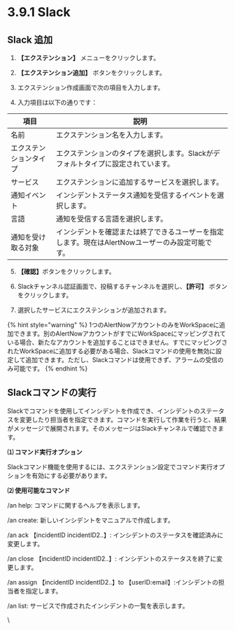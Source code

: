 # 3.9.1 Slack

## **Slack 追加**

&#x20;

1. **【エクステンション】** メニューをクリックします。



2. **【エクステンション追加】** ボタンをクリックします。



3. エクステンション作成画面で次の項目を入力します。



4. 入力項目は以下の通りです：



| **項目**      | **説明**                                               |
| ----------- | ---------------------------------------------------- |
| 名前          | エクステンション名を入力します。                                     |
| エクステンションタイプ | エクステンションのタイプを選択します。Slackがデフォルトタイプに設定されています。          |
| サービス        | エクステンションに追加するサービスを選択します。                             |
| 通知イベント      | インシデントステータス通知を受信するイベントを選択します。                        |
| 言語          | 通知を受信する言語を選択します。                                     |
| 通知を受け取る対象   | インシデントを確認または終了できるユーザーを指定します。現在はAlertNowユーザーのみ設定可能です。 |

5. **【確認】**&#x30DC;タンをクリックします。



6. Slackチャンネル認証画面で、投稿するチャンネルを選択し、**【許可】** ボタンをクリックします。



7. 選択したサービスにエクステンションが追加されます。

{% hint style="warning" %}
1つのAlertNowアカウントのみをWorkSpaceに追加できます。別のAlertNowアカウントがすでにWorkSpaceにマッピングされている場合、新たなアカウントを追加することはできません。すでにマッピングされたWorkSpaceに追加する必要がある場合、Slackコマンドの使用を無効に設定して追加できます。ただし、Slackコマンドは使用できず、アラームの受信のみ可能です。
{% endhint %}



## **Slackコマンドの実行**

Slackでコマンドを使用してインシデントを作成でき、インシデントのステータスを変更したり担当者を指定できます。コマンドを実行して作業を行うと、結果がメッセージで展開されます。そのメッセージはSlackチャンネルで確認できます。



**⑴ コマンド実行オプション**



Slackコマンド機能を使用するには、エクステンション設定でコマンド実行オプションを有効にする必要があります。



**⑵ 使用可能なコマンド**



/an help: コマンドに関するヘルプを表示します。

/an create: 新しいインシデントをマニュアルで作成します。

/an ack 【incidentID incidentID2..】: インシデントのステータスを確認済みに変更します。

/an close 【incidentID incidentID2..】: インシデントのステータスを終了に変更します。

/an assign 【incidentID incidentID2..】to 【userID:email】:インシデントの担当者を指定します。

/an list: サービスで作成されたインシデントの一覧を表示します。

\
